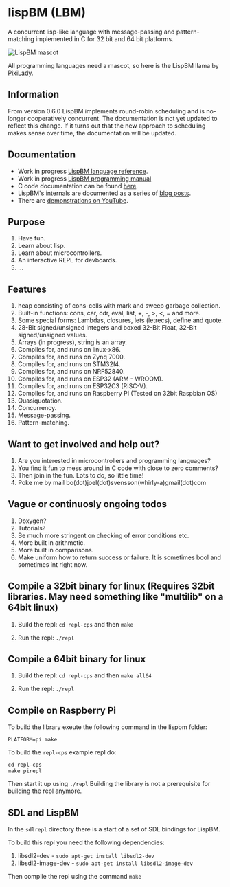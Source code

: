 # lispBM (LBM)

A concurrent lisp-like language with message-passing and
pattern-matching implemented in C for 32 bit and 64 bit platforms.

![LispBM mascot](https://github.com/svenssonjoel/lispBM/blob/master/mascot/lispbm_llama_small.png)

All programming languages need a mascot, so here is the LispBM llama by [PixiLady](https://www.instagram.com/pixiladyart/).

## Information

From version 0.6.0 LispBM implements round-robin scheduling and is no-longer cooperatively concurrent.
The documentation is not yet updated to reflect this change. If it turns out that the new
approach to scheduling makes sense over time, the documentation will be updated. 

## Documentation
 - Work in progress [LispBM language reference](./doc/lbmref.md).
 - Work in progress [LispBM programming manual](./doc/manual)
 - C code documentation can be found [here](http://svenssonjoel.github.io/lbmdoc/html/index.html).
 - LispBM's internals are documented as a series of [blog posts](http://svenssonjoel.github.io).
 - There are [demonstrations on YouTube](https://youtube.com/playlist?list=PLtf_3TaqZoDOQqZcB9Yj-R1zS2DWDZ9q9).


## Purpose
1. Have fun.
2. Learn about lisp.
3. Learn about microcontrollers.
4. An interactive REPL for devboards.
5. ...

## Features
1. heap consisting of cons-cells with mark and sweep garbage collection.
2. Built-in functions: cons, car, cdr, eval, list, +, -, >, <, = and more.
3. Some special forms: Lambdas, closures, lets (letrecs), define and quote.
4. 28-Bit signed/unsigned integers and boxed 32-Bit Float, 32-Bit signed/unsigned values.
5. Arrays (in progress), string is an array.
6. Compiles for, and runs on linux-x86.
7. Compiles for, and runs on Zynq 7000.
8. Compiles for, and runs on STM32f4.
9. Compiles for, and runs on NRF52840.
10. Compiles for, and runs on ESP32 (ARM - WROOM).
11. Compiles for, and runs on ESP32C3 (RISC-V).
12. Compiles for, and runs on Raspberry PI (Tested on 32bit Raspbian OS)
13. Quasiquotation.
14. Concurrency.
15. Message-passing.
16. Pattern-matching.

## Want to get involved and help out?
1. Are you interested in microcontrollers and programming languages?
2. You find it fun to mess around in C code with close to zero comments?
3. Then join in the fun. Lots to do, so little time!
4. Poke me by mail bo(dot)joel(dot)svensson(whirly-a)gmail(dot)com

## Vague or continuosly ongoing todos
1. Doxygen?
2. Tutorials?
3. Be much more stringent on checking of error conditions etc.
4. More built in arithmetic.
5. More built in comparisons.
6. Make uniform how to return success or failure. It is sometimes bool and sometimes int right now. 

## Compile a 32bit binary for linux (Requires 32bit libraries. May need something like "multilib" on a 64bit linux)

1. Build the repl: `cd repl-cps` and then `make`

2. Run the repl: `./repl`

## Compile a 64bit binary for linux

1. Build the repl: `cd repl-cps` and then `make all64`

2. Run the repl: `./repl`

## Compile on Raspberry Pi

To build the library exeute the following command in the lispbm folder:

```
PLATFORM=pi make
```

To build the `repl-cps` example repl do:

```
cd repl-cps
make pirepl
```

Then start it up using `./repl`
Building the library is not a prerequisite for building the repl anymore.

## SDL and LispBM

In the `sdlrepl` directory there is a start of a set of SDL bindings for LispBM.

To build this repl you need the following dependencies:

1. libsdl2-dev - `sudo apt-get install libsdl2-dev`
2. libsdl2-image-dev - `sudo apt-get install libsdl2-image-dev`

Then compile the repl using the command `make`
